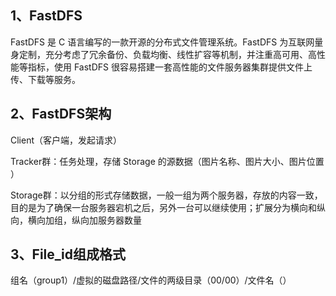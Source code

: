 ## 1、FastDFS

FastDFS 是 C 语言编写的一款开源的分布式文件管理系统。FastDFS 为互联网量身定制，充分考虑了冗余备份、负载均衡、线性扩容等机制，并注重高可用、高性能等指标，使用 FastDFS 很容易搭建一套高性能的文件服务器集群提供文件上传、下载等服务。



## 2、FastDFS架构

Client（客户端，发起请求）

Tracker群：任务处理，存储 Storage 的源数据（图片名称、图片大小、图片位置 ）

Storage群：以分组的形式存储数据，一般一组为两个服务器，存放的内容一致，目的是为了确保一台服务器宕机之后，另外一台可以继续使用；扩展分为横向和纵向，横向加组，纵向加服务器数量



## 3、File_id组成格式

组名（group1）/虚拟的磁盘路径/文件的两级目录（00/00）/文件名（）